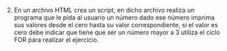 2. En un archivo HTML crea un script, en dicho archivo realiza un programa que
le pida al usuario un número dado ese número imprima sus valores desde el
cero hasta su valor correspondiente, si el valor es cero debe indicar que tiene
que ser un número mayor a 3 utiliza el ciclo FOR para realizar el ejercicio.
